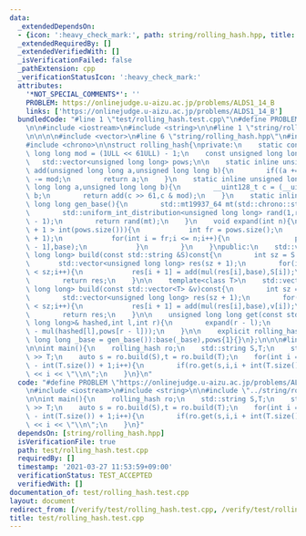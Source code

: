 ```yaml
---
data:
  _extendedDependsOn:
  - {icon: ':heavy_check_mark:', path: string/rolling_hash.hpp, title: string/rolling_hash.hpp}
  _extendedRequiredBy: []
  _extendedVerifiedWith: []
  _isVerificationFailed: false
  _pathExtension: cpp
  _verificationStatusIcon: ':heavy_check_mark:'
  attributes:
    '*NOT_SPECIAL_COMMENTS*': ''
    PROBLEM: https://onlinejudge.u-aizu.ac.jp/problems/ALDS1_14_B
    links: ['https://onlinejudge.u-aizu.ac.jp/problems/ALDS1_14_B']
  bundledCode: "#line 1 \"test/rolling_hash.test.cpp\"\n#define PROBLEM \"https://onlinejudge.u-aizu.ac.jp/problems/ALDS1_14_B\"\
    \n\n#include <iostream>\n#include <string>\n\n#line 1 \"string/rolling_hash.hpp\"\
    \n\n\n\n#include <vector>\n#line 6 \"string/rolling_hash.hpp\"\n#include <random>\n\
    #include <chrono>\n\nstruct rolling_hash{\nprivate:\n    static const unsigned\
    \ long long mod = (1ULL << 61ULL) - 1;\n    const unsigned long long base;\n \
    \   std::vector<unsigned long long> pows;\n\n    static inline unsigned long long\
    \ add(unsigned long long a,unsigned long long b){\n        if((a += b) >= mod)a\
    \ -= mod;\n        return a;\n    }\n    static inline unsigned long long mul(unsigned\
    \ long long a,unsigned long long b){\n        __uint128_t c = (__uint128_t)a *\
    \ b;\n        return add(c >> 61,c & mod);\n    }\n    static inline unsigned\
    \ long long gen_base(){\n        std::mt19937_64 mt(std::chrono::steady_clock::now().time_since_epoch().count());\n\
    \        std::uniform_int_distribution<unsigned long long> rand(1,rolling_hash::mod\
    \ - 1);\n        return rand(mt);\n    }\n    void expand(int n){\n        if(n\
    \ + 1 > int(pows.size())){\n            int fr = pows.size();\n            pows.resize(n\
    \ + 1);\n            for(int i = fr;i <= n;i++){\n                pows[i] = mul(pows[i\
    \ - 1],base);\n            }\n        }\n    }\npublic:\n    std::vector<unsigned\
    \ long long> build(const std::string &S)const{\n        int sz = S.size();\n \
    \       std::vector<unsigned long long> res(sz + 1);\n        for(int i = 0;i\
    \ < sz;i++){\n            res[i + 1] = add(mul(res[i],base),S[i]);\n        }\n\
    \        return res;\n    }\n\n    template<class T>\n    std::vector<unsigned\
    \ long long> build(const std::vector<T> &v)const{\n        int sz = v.size();\n\
    \        std::vector<unsigned long long> res(sz + 1);\n        for(int i = 0;i\
    \ < sz;i++){\n            res[i + 1] = add(mul(res[i],base),v[i]);\n        }\n\
    \        return res;\n    }\n\n    unsigned long long get(const std::vector<unsigned\
    \ long long>& hashed,int l,int r){\n        expand(r - l);\n        return add(hashed[r],mod\
    \ - mul(hashed[l],pows[r - l]));\n    }\n\n    explicit rolling_hash(unsigned\
    \ long long _base = gen_base()):base(_base),pows{1}{}\n};\n\n\n#line 7 \"test/rolling_hash.test.cpp\"\
    \n\nint main(){\n    rolling_hash ro;\n    std::string S,T;\n    std::cin >> S\
    \ >> T;\n    auto s = ro.build(S),t = ro.build(T);\n    for(int i = 0;i < int(S.size())\
    \ - int(T.size()) + 1;i++){\n        if(ro.get(s,i,i + int(T.size())) == ro.get(t,0,int(T.size())))std::cout\
    \ << i << \"\\n\";\n    }\n}\n"
  code: "#define PROBLEM \"https://onlinejudge.u-aizu.ac.jp/problems/ALDS1_14_B\"\n\
    \n#include <iostream>\n#include <string>\n\n#include \"../string/rolling_hash.hpp\"\
    \n\nint main(){\n    rolling_hash ro;\n    std::string S,T;\n    std::cin >> S\
    \ >> T;\n    auto s = ro.build(S),t = ro.build(T);\n    for(int i = 0;i < int(S.size())\
    \ - int(T.size()) + 1;i++){\n        if(ro.get(s,i,i + int(T.size())) == ro.get(t,0,int(T.size())))std::cout\
    \ << i << \"\\n\";\n    }\n}"
  dependsOn: [string/rolling_hash.hpp]
  isVerificationFile: true
  path: test/rolling_hash.test.cpp
  requiredBy: []
  timestamp: '2021-03-27 11:53:59+09:00'
  verificationStatus: TEST_ACCEPTED
  verifiedWith: []
documentation_of: test/rolling_hash.test.cpp
layout: document
redirect_from: [/verify/test/rolling_hash.test.cpp, /verify/test/rolling_hash.test.cpp.html]
title: test/rolling_hash.test.cpp
---
```

